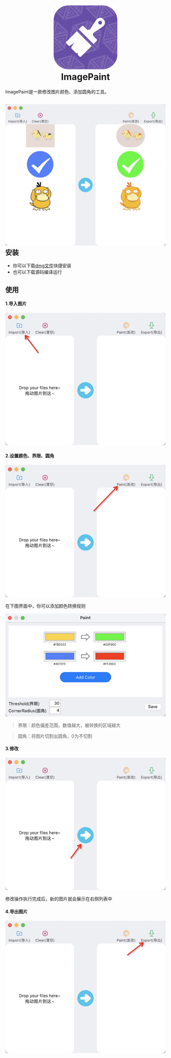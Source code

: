 <h1 align="center">
  <img src="logo.png" alt="ImagePaint" width="200">
  <br>
  ImagePaint
  <br>
</h1>

ImagePaint是一款修改图片颜色、添加圆角的工具。

## ![preview](preview.jpg)安装

* 你可以下载[dmg文件](https://github.com/moliya/ImagePaint/releases)快捷安装
* 也可以下载源码编译运行

## 使用

#### 1.导入图片

![image-20220908154957922](image-20220908154957922.png)

#### 2.设置颜色、界限、圆角

![image-20220908155138950](image-20220908155138950.png)

在下图界面中，你可以添加颜色转换规则

![image-20220908155303049](image-20220908155303049.png)

> 界限：颜色偏差范围，数值越大，被转换的区域越大

> 圆角：将图片切割出圆角，0为不切割

#### 3.修改

![image-20220908155827728](image-20220908155827728.png)

修改操作执行完成后，新的图片就会展示在右侧列表中

#### 4.导出图片

![image-20220908155956605](image-20220908155956605.png)

